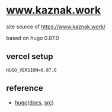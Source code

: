 
# www.kaznak.work

site source of https://www.kaznak.work/

based on hugo 0.87.0

## vercel setup

```
HUGO_VERSION=0.87.0
```

## reference

- [hugo](https://gohugo.io/)([docs](https://gohugo.io/documentation/), [src](https://github.com/gohugoio/hugo))
